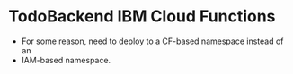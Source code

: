 # TodoBackend IBM Cloud Functions

- For some reason, need to deploy to a CF-based namespace instead of an
- IAM-based namespace.
